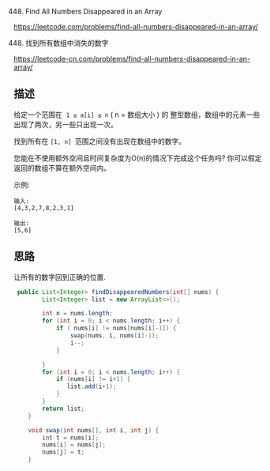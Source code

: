 448. Find All Numbers Disappeared in an Array

<https://leetcode.com/problems/find-all-numbers-disappeared-in-an-array/>

448. 找到所有数组中消失的数字

<https://leetcode-cn.com/problems/find-all-numbers-disappeared-in-an-array/>

## 描述
给定一个范围在  `1 ≤ a[i] ≤ n` ( n = 数组大小 ) 的 整型数组，数组中的元素一些出现了两次，另一些只出现一次。

找到所有在 `[1, n] `范围之间没有出现在数组中的数字。

您能在不使用额外空间且时间复杂度为O(n)的情况下完成这个任务吗? 你可以假定返回的数组不算在额外空间内。

示例:
``````
输入:
[4,3,2,7,8,2,3,1]

输出:
[5,6]
``````


## 思路

让所有的数字回到正确的位置.

```java
 public List<Integer> findDisappearedNumbers(int[] nums) {
        List<Integer> list = new ArrayList<>();

        int n = nums.length;
        for (int i = 0; i < nums.length; i++) {
            if ( nums[i] != nums[nums[i]-1]) {
                swap(nums, i, nums[i]-1);
                i--;
            }

        }
        for (int i = 0; i < nums.length; i++) {
            if (nums[i] != i+1) {
               list.add(i+1);
            }
        }
        return list;
    }

    void swap(int nums[], int i, int j) {
        int t = nums[i];
        nums[i] = nums[j];
        nums[j] = t;
    }
```